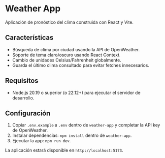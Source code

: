 # Weather App

Aplicación de pronóstico del clima construida con React y Vite.

## Características
- Búsqueda de clima por ciudad usando la API de OpenWeather.
- Soporte de tema claro/oscuro usando React Context.
- Cambio de unidades Celsius/Fahrenheit globalmente.
- Guarda el último clima consultado para evitar fetches innecesarios.

## Requisitos
- Node.js 20.19 o superior (o 22.12+) para ejecutar el servidor de desarrollo.

## Configuración
1. Copiar `.env.example` a `.env` dentro de `weather-app` y completar la API key de OpenWeather.
2. Instalar dependencias: `npm install` dentro de `weather-app`.
3. Ejecutar la app: `npm run dev`.

La aplicación estará disponible en `http://localhost:5173`.
